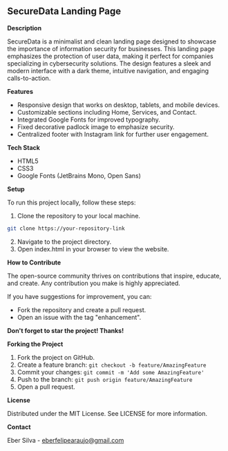## SecureData Landing Page

**Description**

SecureData is a minimalist and clean landing page designed to showcase the importance of information security for businesses. This landing page emphasizes the protection of user data, making it perfect for companies specializing in cybersecurity solutions. The design features a sleek and modern interface with a dark theme, intuitive navigation, and engaging calls-to-action.

**Features**

* Responsive design that works on desktop, tablets, and mobile devices.
* Customizable sections including Home, Services, and Contact.
* Integrated Google Fonts for improved typography.
* Fixed decorative padlock image to emphasize security.
* Centralized footer with Instagram link for further user engagement.

**Tech Stack**

* HTML5
* CSS3
* Google Fonts (JetBrains Mono, Open Sans)

**Setup**

To run this project locally, follow these steps:

1. Clone the repository to your local machine.

```bash
git clone https://your-repository-link
```

2. Navigate to the project directory.
3. Open index.html in your browser to view the website.

**How to Contribute**

The open-source community thrives on contributions that inspire, educate, and create. Any contribution you make is highly appreciated.

If you have suggestions for improvement, you can:

* Fork the repository and create a pull request.
* Open an issue with the tag "enhancement".

**Don't forget to star the project! Thanks!**

**Forking the Project**

1. Fork the project on GitHub.
2. Create a feature branch: `git checkout -b feature/AmazingFeature`
3. Commit your changes: `git commit -m 'Add some AmazingFeature'`
4. Push to the branch: `git push origin feature/AmazingFeature`
5. Open a pull request.

**License**

Distributed under the MIT License. See LICENSE for more information.

**Contact**

Eber Silva - eberfelipearaujo@gmail.com
